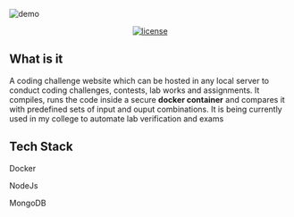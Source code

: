 ![demo](~demo.png)

<div style="text-align: center">
  <a class="no-decoration" href="https://github.com/ameerthehacker/slambook">
    <img class="html-image" src="https://img.shields.io/github/license/ameerthehacker/express-icode.svg?style=for-the-badge" alt="license">
  </a>
</div>

## What is it <i class="far fa-question-circle"></i> 

A coding challenge website which can be hosted in any local server to conduct coding challenges, contests, lab works and assignments. It compiles, runs the code inside a secure **docker container** and compares it with predefined sets of input and ouput combinations. It is being currently used in my college to automate lab verification and exams

## Tech Stack <i class="fas fa-layer-group"></i>

<i class="fab fa-docker"></i> Docker

<i class="fab fa-node-js"></i> NodeJs

<i class="fas fa-database"></i> MongoDB


